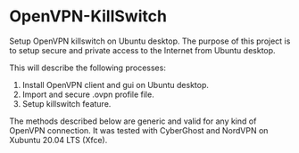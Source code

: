 # OpenVPN-KillSwitch
Setup OpenVPN killswitch on Ubuntu desktop.
The purpose of this project is to setup secure and private access to the Internet from Ubuntu desktop.

This will describe the following processes:

1. Install OpenVPN client and gui on Ubuntu desktop.
2. Import and secure .ovpn profile file.
3. Setup killswitch feature.

The methods described below are generic and valid for any kind of OpenVPN connection. 
It was tested with CyberGhost and NordVPN on Xubuntu 20.04 LTS (Xfce).

